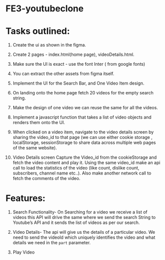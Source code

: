 # FE3-youtubeclone

# Tasks outlined:

1. Create the ui as shown in the figma.

2. Create 2 pages - index.html(home page), videoDetails.html.

3. Make sure the UI is exact - use the font Inter ( from google fonts)

4. You can extract the other assets from figma itself.

5. Implement the UI for the Search Bar, and One Video Item design.

6. On landing onto the home page fetch 20 videos for the empty search string.

7. Make the design of one video we can reuse the same for all the videos.

8. Implement a javascript function that takes a list of video objects and renders them onto the UI.

9. When clicked on a video item, navigate to the video details screen by sharing the video_id to that page (we can use either cookie storage , localStorage, sessionStorage to share data across multiple web pages of the same website).

10. Video Details screen
Capture the Video_id from the cookieStorage and fetch the video content and play it.
Using the same video_id make an api call to load the statistics of the video (like count, dislike count, subscribers, channel name etc..).
Also make another network call to fetch the comments of the video.



# Features:

1. Search Functionality- On Searching for a video we receive a list of videos this API will drive the same where we send the search String to Youtube’s API and it sends the list of videos as per our search.

2. Video Details- The api will give us the details of a particular video. We need to send the videoId which uniquely identifies the video and what details we need in the `part` parameter.

3. Play Video
